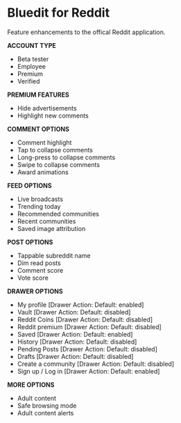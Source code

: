 
# Bluedit for Reddit
Feature enhancements to the offical Reddit application.

**ACCOUNT TYPE**  
* Beta tester
* Employee
* Premium
* Verified

**PREMIUM FEATURES**  
* Hide advertisements
* Highlight new comments

**COMMENT OPTIONS**  
* Comment highlight
* Tap to collapse comments
* Long-press to collapse comments
* Swipe to collapse comments
* Award animations
  
**FEED OPTIONS**  
* Live broadcasts
* Trending today
* Recommended communities 
* Recent communities 
* Saved image attribution 

**POST OPTIONS**  
* Tappable subreddit name
* Dim read posts
* Comment score
* Vote score

**DRAWER OPTIONS**  
* My profile [Drawer Action: Default: enabled]
* Vault [Drawer Action: Default: disabled]
* Reddit Coins [Drawer Action: Default: disabled]
* Reddit premium [Drawer Action: Default: disabled]
* Saved [Drawer Action: Default: enabled]
* History [Drawer Action: Default: disabled]
* Pending Posts [Drawer Action: Default: disabled]
* Drafts [Drawer Action: Default: disabled]
* Create a community [Drawer Action: Default: disabled]
* Sign up / Log in [Drawer Action: Default: enabled]

**MORE OPTIONS**  
* Adult content
* Safe browsing mode
* Adult content alerts

